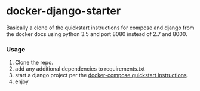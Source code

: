 # docker-django-starter

Basically a clone of the quickstart instructions for compose and django from the docker docs using python 3.5 and port 8080 instead of 2.7 and 8000.

### Usage

1. Clone the repo.
2. add any additional dependencies to requirements.txt
3. start a django project per the [docker-compose quickstart instructions](https://docs.docker.com/compose/django/). 
4. enjoy
